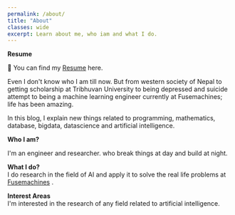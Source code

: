 ```yaml
---
permalink: /about/
title: "About"
classes: wide
excerpt: Learn about me, who iam and what I do. 
---
```

**Resume**

📃 You can find my [Resume](https://drive.google.com/file/d/1S5wtdWJVmrDb2f_YPwLhAYNYr3E2f3cJ/view?usp=sharing) here.


Even I don't know who I am till now. But from western society of Nepal to getting scholarship at Tribhuvan University to being depressed and suicide attempt to being a machine learning engineer currently at Fusemachines; life has been amazing.

In this blog, I explain new things related to programming, mathematics, database, bigdata, datascience and  artificial intelligence.  

**Who I am?**  

I'm an engineer and researcher.
who break things at day and build at night.

**What I do?**  
I do research in the field of AI and apply it to solve the real life problems at [Fusemachines](https://fusemachines.com) . 

**Interest Areas**  
I'm interested in the research of any field related to artificial intelligence.

